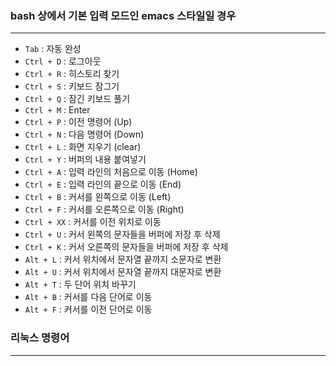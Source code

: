 

### bash 상에서 기본 입력 모드인 emacs 스타일일 경우
----

- `Tab` : 자동 완성
- `Ctrl + D` : 로그아웃
- `Ctrl + R` : 히스토리 찾기
- `Ctrl + S` : 키보드 잠그기
- `Ctrl + Q` : 잠긴 키보드 풀기
- `Ctrl + M` : Enter
- `Ctrl + P` : 이전 명령어 (Up)
- `Ctrl + N` : 다음 명령어 (Down)
- `Ctrl + L` : 화면 지우기 (clear)
- `Ctrl + Y` : 버퍼의 내용 붙여넣기
- `Ctrl + A` : 입력 라인의 처음으로 이동 (Home)
- `Ctrl + E` : 입력 라인의 끝으로 이동 (End)
- `Ctrl + B` : 커서를 왼쪽으로 이동 (Left)
- `Ctrl + F` : 커서를 오른쪽으로 이동 (Right)
- `Ctrl + XX` : 커서를 이전 위치로 이동
- `Ctrl + U` : 커서 왼쪽의 문자들을 버퍼에 저장 후 삭제
- `Ctrl + K` : 커서 오른쪽의 문자들을 버퍼에 저장 후 삭제
- `Alt + L` : 커서 위치에서 문자열 끝까지 소문자로 변환
- `Alt + U` : 커서 위치에서 문자열 끝까지 대문자로 변환
- `Alt + T` : 두 단어 위치 바꾸기
- `Alt + B` : 커서를 다음 단어로 이동
- `Alt + F` : 커서를 이전 단어로 이동


### 리눅스 명령어
---






